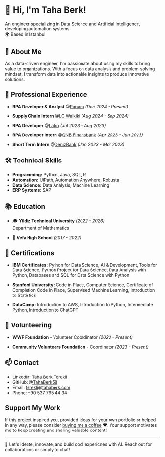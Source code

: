 # 👋 Hi, I'm Taha Berk! 

An engineer specializing in Data Science and Artificial Intelligence, developing automation systems.  
🌍 Based in Istanbul

## 🚀 About Me

As a data-driven engineer, I'm passionate about using my skills to bring value to organizations. With a focus on data analysis and problem-solving mindset, I transform data into actionable insights to produce innovative solutions.

## 💼 Professional Experience

- **RPA Developer & Analyst** @[Papara](https://www.papara.com) _(Dec 2024 - Present)_

- **Supply Chain Intern** @[LC Waikiki](https://www.lcwaikiki.com) _(Aug 2024 - Sep 2024)_

- **RPA Developer** @[Latro](https://www.latro.com.tr) _(Jul 2023 - Aug 2023)_

- **RPA Developer Intern** @[QNB Finansbank](https://www.qnbfinansbank.com) _(Apr 2023 - Jun 2023)_

- **Short Term Intern** @[DenizBank](https://www.denizbank.com) _(Jan 2023 - Mar 2023)_

## 🛠️ Technical Skills

- **Programming:** Python, Java, SQL, R
- **Automation:** UiPath, Automation Anywhere, Robusta
- **Data Science:** Data Analysis, Machine Learning
- **ERP Systems:** SAP

## 📚 Education

- 🎓 **Yildiz Technical University** _(2022 - 2026)_  
  Department of Mathematics

- 🏫 **Vefa High School** _(2017 - 2022)_

## 🎯 Certifications

- **IBM Certificates:**
Python for Data Science, AI & Development,
Tools for Data Science,
Python Project for Data Science,
Data Analysis with Python,
Databases and SQL for Data Science with Python

- **Stanford University:**
Code in Place, Computer Science,
Certificate of Completion Code in Place,
Supervised Machine Learning,
Introduction to Statistics

- **DataCamp:**
Introduction to AWS,
Introduction to Python,
Intermediate Python,
Introduction to ChatGPT

## 🌱 Volunteering

- **WWF Foundation** - Volunteer Coordinator _(2023 - Present)_

- **Community Volunteers Foundation** - Coordinator _(2023 - Present)_


## 📫 Contact

- LinkedIn: [Taha Berk Terekli](https://www.linkedin.com/in/tahaberkterekli)
- GitHub: [@TahaBerk58](https://github.com/TahaBerk58)
- Email: terekli@tahaberk.com
- Phone: +90 537 795 44 34

## Support My Work
If this project inspired you, provided ideas for your own portfolio or helped in any way, please consider [buying me a coffee](buymeacoffee.com/tahaberkterekli) ❤️. Your support motivates me to keep creating and sharing valuable content! 

---
🔗 Let's ideate, innovate, and build cool expericnes with AI. Reach out for collaborations or simply to chat!
